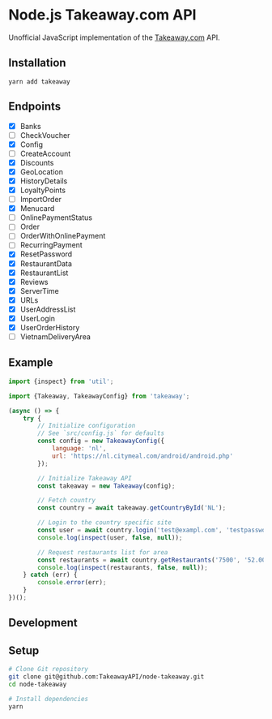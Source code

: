 # Node.js Takeaway.com API

Unofficial JavaScript implementation of the [Takeaway.com](https://www.takeaway.com) API.

## Installation
```
yarn add takeaway
```

## Endpoints
- [x] Banks
- [ ] CheckVoucher
- [x] Config
- [ ] CreateAccount
- [x] Discounts
- [x] GeoLocation
- [x] HistoryDetails
- [x] LoyaltyPoints
- [ ] ImportOrder
- [x] Menucard
- [ ] OnlinePaymentStatus
- [ ] Order
- [ ] OrderWithOnlinePayment
- [ ] RecurringPayment
- [x] ResetPassword
- [x] RestaurantData
- [x] RestaurantList
- [x] Reviews
- [x] ServerTime
- [x] URLs
- [x] UserAddressList
- [x] UserLogin
- [x] UserOrderHistory
- [ ] VietnamDeliveryArea

## Example
```javascript
import {inspect} from 'util';

import {Takeaway, TakeawayConfig} from 'takeaway';

(async () => {
    try {
        // Initialize configuration
        // See `src/config.js` for defaults
        const config = new TakeawayConfig({
            language: 'nl',
            url: 'https://nl.citymeal.com/android/android.php'
        });

        // Initialize Takeaway API
        const takeaway = new Takeaway(config);

        // Fetch country
        const country = await takeaway.getCountryById('NL');

        // Login to the country specific site
        const user = await country.login('test@exampl.com', 'testpassword123');
        console.log(inspect(user, false, null));

        // Request restaurants list for area
        const restaurants = await country.getRestaurants('7500', '52.0000000', '6.0000000');
        console.log(inspect(restaurants, false, null));
    } catch (err) {
        console.error(err);
    }
})();
```

## Development
## Setup
```bash
# Clone Git repository
git clone git@github.com:TakeawayAPI/node-takeaway.git
cd node-takeaway

# Install dependencies
yarn
```
